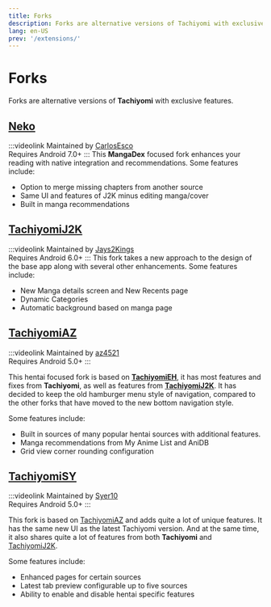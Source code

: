 ```yaml
---
title: Forks
description: Forks are alternative versions of Tachiyomi with exclusive features.
lang: en-US
prev: '/extensions/'
---
```


# Forks
Forks are alternative versions of **Tachiyomi** with exclusive features.

## <g-image class="headerLogo" src="~/images/forks_logo-neko.png" width="48" height="48" fit="contain"/> [Neko](/forks/neko)
:::videolink
Maintained by [CarlosEsco](https://github.com/CarlosEsco)
<br>Requires Android 7.0+
:::
This **MangaDex** focused fork enhances your reading with native integration and recommendations.
Some features include:
* Option to merge missing chapters from another source
* Same UI and features of J2K minus editing manga/cover
* Built in manga recommendations

## <g-image class="headerLogo" src="~/images/forks_logo-j2k.png" width="48" height="48" fit="contain"/> [TachiyomiJ2K](/forks/tachiyomi-j2-k)
:::videolink
Maintained by [Jays2Kings](https://github.com/Jays2Kings)
<br>Requires Android 6.0+
:::
This fork takes a new approach to the design of the base app along with several other enhancements.
Some features include:
* New Manga details screen and New Recents page
* Dynamic Categories
* Automatic background based on manga page

## <g-image class="headerLogo" src="~/images/forks_logo-az.png" width="48" height="48" fit="contain"/> [TachiyomiAZ](/forks/tachiyomi-az)
:::videolink
Maintained by [az4521](https://github.com/az4521)
<br>Requires Android 5.0+
:::

This hentai focused fork is based on **[TachiyomiEH](/forks/tachiyomi-eh)**, it has most features and fixes from **Tachiyomi**, as well as features from **[TachiyomiJ2K](/forks/tachiyomi-j2-k)**. It has decided to keep the old hamburger menu style of navigation, compared to the other forks that have moved to the new bottom navigation style.

Some features include:
* Built in sources of many popular hentai sources with additional features.
* Manga recommendations from My Anime List and AniDB
* Grid view corner rounding configuration

## <g-image class="headerLogo" src="~/images/forks_logo-sy.png" width="48" height="48" fit="contain"/> [TachiyomiSY](/forks/tachiyomi-sy)
:::videolink
Maintained by [Syer10](https://github.com/jobobby04)
<br>Requires Android 5.0+
:::

This fork is based on [TachiyomiAZ](/forks/tachiyomi-az) and adds quite a lot of unique features. It has the same new UI as the latest Tachiyomi version. And at the same time, it also shares quite a lot of features from both **Tachiyomi** and [TachiyomiJ2K](/forks/tachiyomi-j2-k).

Some features include:
* Enhanced pages for certain sources
* Latest tab preview configurable up to five sources
* Ability to enable and disable hentai specific features
